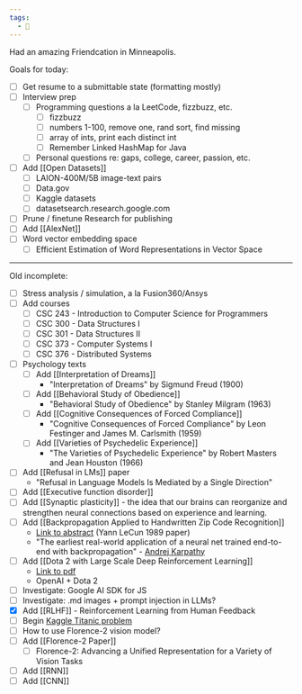 ```yaml
---
tags:
  - 📓
---
```


Had an amazing Friendcation in Minneapolis.

Goals for today:
- [ ] Get resume to a submittable state (formatting mostly)
- [ ] Interview prep
	- [ ] Programming questions a la LeetCode, fizzbuzz, etc.
		- [ ] fizzbuzz
		- [ ] numbers 1-100, remove one, rand sort, find missing
		- [ ] array of ints, print each distinct int
		- [ ] Remember Linked HashMap for Java
	- [ ] Personal questions re: gaps, college, career, passion, etc.
- [ ] Add [[Open Datasets]]
	- [ ] LAION-400M/5B image-text pairs
	- [ ] Data.gov
	- [ ] Kaggle datasets
	- [ ] datasetsearch.research.google.com
- [ ] Prune / finetune Research for publishing
- [ ] Add [[AlexNet]]
- [ ] Word vector embedding space
	- [ ] Efficient Estimation of Word Representations in Vector Space

---

Old incomplete:
- [ ] Stress analysis / simulation, a la Fusion360/Ansys
- [ ] Add courses
	- [ ] CSC 243 - Introduction to Computer Science for Programmers
	- [ ] CSC 300 - Data Structures I
	- [ ] CSC 301 - Data Structures II
	- [ ] CSC 373 - Computer Systems I
	- [ ] CSC 376 - Distributed Systems
- [ ] Psychology texts
	- [ ] Add [[Interpretation of Dreams]]
		- "Interpretation of Dreams" by Sigmund Freud (1900)
	- [ ] Add [[Behavioral Study of Obedience]]
		- "Behavioral Study of Obedience" by Stanley Milgram (1963)
	- [ ] Add [[Cognitive Consequences of Forced Compliance]]
		- "Cognitive Consequences of Forced Compliance" by Leon Festinger and James M. Carlsmith (1959)
	- [ ] Add [[Varieties of Psychedelic Experience]]
		- "The Varieties of Psychedelic Experience" by Robert Masters and Jean Houston (1966)
- [ ] Add [[Refusal in LMs]] paper
	- "Refusal in Language Models Is Mediated by a Single Direction"
- [ ] Add [[Executive function disorder]]
- [ ] Add [[Synaptic plasticity]] - the idea that our brains can reorganize and strengthen neural connections based on experience and learning.
- [ ] Add [[Backpropagation Applied to Handwritten Zip Code Recognition]] 
	-  [Link to abstract](https://ieeexplore.ieee.org/document/6795724) (Yann LeCun 1989 paper)
	-  "The earliest real-world application of a neural net trained end-to-end with backpropagation" - [Andrej Karpathy](https://karpathy.github.io/2022/03/14/lecun1989/)
- [ ] Add [[Dota 2 with Large Scale Deep Reinforcement Learning]]
	- [Link to pdf](https://cdn.openai.com/dota-2.pdf)
	- OpenAI + Dota 2
- [ ] Investigate: Google AI SDK for JS
- [ ] Investigate: .md images + prompt injection in LLMs?
- [x] Add [[RLHF]] - Reinforcement Learning from Human Feedback
- [ ] Begin [Kaggle Titanic problem](https://www.kaggle.com/c/titanic/)
- [ ] How to use Florence-2 vision model?
- [ ] Add [[Florence-2 Paper]]
	- [ ] Florence-2: Advancing a Unified Representation for a Variety of Vision Tasks
- [ ] Add [[RNN]]
- [ ] Add [[CNN]]